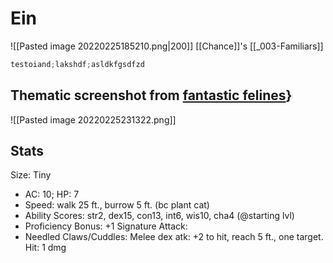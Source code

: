 # Ein
![[Pasted image 20220225185210.png|200]]
[[Chance]]'s [[_003-Familiars]]

```javascript
testoiand;lakshdf;asldkfgsdfzd
```

## Thematic screenshot from [fantastic felines](https://mega.nz/folder/EBtWxCiT#DBZnIG91shzOnaSlJPFpJQ)}
![[Pasted image 20220225231322.png]]
## Stats
Size: Tiny 
- AC: 10; HP: 7
- Speed:  walk 25 ft., burrow 5 ft. (bc plant cat)
- Ability Scores: str2, dex15, con13, int6, wis10, cha4 (@starting lvl)
- Proficiency Bonus: +1 
Signature Attack:
- Needled Claws/Cuddles: Melee dex atk: +2 to hit, reach 5 ft., one target. Hit: 1 dmg